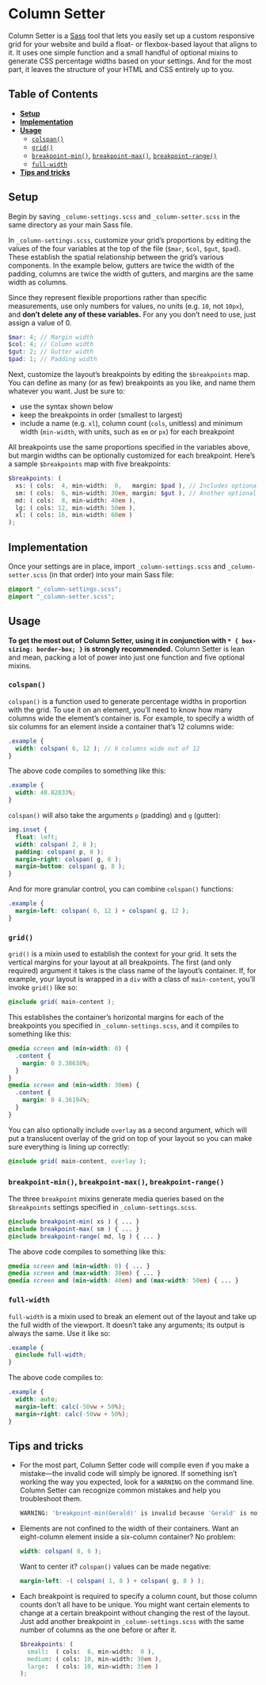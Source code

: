 # Column Setter

Column Setter is a [Sass](https://github.com/sass/sass) tool that lets you easily set up a custom responsive grid for your website and build a float- or flexbox-based layout that aligns to it. It uses one simple function and a small handful of optional mixins to generate CSS percentage widths based on your settings. And for the most part, it leaves the structure of your HTML and CSS entirely up to you.

## Table of Contents

* **[Setup](#setup)**
* **[Implementation](#implementation)**
* **[Usage](#usage)**
    * [`colspan()`](#colspan)
    * [`grid()`](#grid)
    * [`breakpoint-min()`](#breakpoint-min), [`breakpoint-max()`](#breakpoint-max), [`breakpoint-range()`](#breakpoint-range)
    * [`full-width`](#full-width)
* **[Tips and tricks](#tips-and-tricks)**

## Setup

Begin by saving `_column-settings.scss` and `_column-setter.scss` in the same directory as your main Sass file.

In `_column-settings.scss`, customize your grid’s proportions by editing the values of the four variables at the top of the file (`$mar`, `$col`, `$gut`, `$pad`). These establish the spatial relationship between the grid’s various components. In the example below, gutters are twice the width of the padding, columns are twice the width of gutters, and margins are the same width as columns.

Since they represent flexible proportions rather than specific measurements, use only numbers for values, no units (e.g. `10`, not `10px`), and **don’t delete any of these variables.** For any you don’t need to use, just assign a value of 0.

```scss
$mar: 4; // Margin width
$col: 4; // Column width
$gut: 2; // Gutter width
$pad: 1; // Padding width
```

Next, customize the layout’s breakpoints by editing the `$breakpoints` map. You can define as many (or as few) breakpoints as you like, and name them whatever you want. Just be sure to:

* use the syntax shown below
* keep the breakpoints in order (smallest to largest)
* include a name (e.g. `xl`), column count (`cols`, unitless) and minimum width (`min-width`, with units, such as `em` or `px`) for each breakpoint

All breakpoints use the same proportions specified in the variables above, but margin widths can be optionally customized for each breakpoint. Here’s a sample `$breakpoints` map with five breakpoints:

```scss
$breakpoints: (
  xs: ( cols:  4, min-width:  0,   margin: $pad ), // Includes optional custom margin
  sm: ( cols:  6, min-width: 30em, margin: $gut ), // Another optional custom margin
  md: ( cols:  8, min-width: 40em ),
  lg: ( cols: 12, min-width: 50em ),
  xl: ( cols: 16, min-width: 60em )
);
```

## Implementation

Once your settings are in place, import `_column-settings.scss` and `_column-setter.scss` (in that order) into your main Sass file:

```scss
@import "_column-settings.scss";
@import "_column-setter.scss";
```

## Usage

**To get the most out of Column Setter, using it in conjunction with `* { box-sizing: border-box; }` is strongly recommended.** Column Setter is lean and mean, packing a lot of power into just one function and five optional mixins.

### `colspan()`

`colspan()` is a function used to generate percentage widths in proportion with the grid. To use it on an element, you’ll need to know how many columns wide the element’s container is. For example, to specify a width of six columns for an element inside a container that’s 12 columns wide:

```scss
.example {
  width: colspan( 6, 12 ); // 6 columns wide out of 12
}
```

The above code compiles to something like this:

```css
.example {
  width: 48.82033%;
}
```

`colspan()` will also take the arguments `p` (padding) and `g` (gutter):

```scss
img.inset {
  float: left;
  width: colspan( 2, 8 );
  padding: colspan( p, 8 );
  margin-right: colspan( g, 8 );
  margin-bottom: colspan( g, 8 );
}
```

And for more granular control, you can combine `colspan()` functions:

```scss
.example {
  margin-left: colspan( 6, 12 ) + colspan( g, 12 );
}
```

### `grid()`

`grid()` is a mixin used to establish the context for your grid. It sets the vertical margins for your layout at all breakpoints. The first (and only required) argument it takes is the class name of the layout’s container. If, for example, your layout is wrapped in a `div` with a class of `main-content`, you’ll invoke `grid()` like so:

```scss
@include grid( main-content );
```

This establishes the container’s horizontal margins for each of the breakpoints you specified in `_column-settings.scss`, and it compiles to something like this:

```css
@media screen and (min-width: 0) {
  .content {
    margin: 0 3.38638%;
  }
}
@media screen and (min-width: 30em) {
  .content {
    margin: 0 4.36194%;
  }
}
```

You can also optionally include `overlay` as a second argument, which will put a translucent overlay of the grid on top of your layout so you can make sure everything is lining up correctly:

```scss
@include grid( main-content, overlay );
```

### `breakpoint-min()`, `breakpoint-max()`, `breakpoint-range()`

The three `breakpoint` mixins generate media queries based on the `$breakpoints` settings specified in `_column-settings.scss`.

```scss
@include breakpoint-min( xs ) { ... }
@include breakpoint-max( sm ) { ... }
@include breakpoint-range( md, lg ) { ... }
```

The above code compiles to something like this:

```css
@media screen and (min-width: 0) { ... }
@media screen and (max-width: 30em) { ... }
@media screen and (min-width: 40em) and (max-width: 50em) { ... }
```

### `full-width`

`full-width` is a mixin used to break an element out of the layout and take up the full width of the viewport. It doesn’t take any arguments; its output is always the same. Use it like so:

```scss
.example {
  @include full-width;
}
```

The above code compiles to:

```css
.example {
  width: auto;
  margin-left: calc(-50vw + 50%);
  margin-right: calc(-50vw + 50%);
}
```

## Tips and tricks

* For the most part, Column Setter code will compile even if you make a mistake—the invalid code will simply be ignored. If something isn’t working the way you expected, look for a `WARNING` on the command line. Column Setter can recognize common mistakes and help you troubleshoot them.

    ```sh
    WARNING: 'breakpoint-min(Gerald)' is invalid because 'Gerald' is not a valid breakpoint name. A 'breakpoint-min' mixin call must contain a valid breakpoint name, e.g. 'breakpoint-min(small)'. Current valid breakpoint names: xs, sm, md, lg, xl.
    ```

* Elements are not confined to the width of their containers. Want an eight-column element inside a six-column container? No problem:

    ```scss
    width: colspan( 8, 6 );
    ```

   Want to center it? `colspan()` values can be made negative:

    ```scss
    margin-left: -( colspan( 1, 8 ) + colspan( g, 8 ) );
    ```

* Each breakpoint is required to specify a column count, but those column counts don’t all have to be unique. You might want certain elements to change at a certain breakpoint without changing the rest of the layout. Just add another breakpoint in `_column-settings.scss` with the same number of columns as the one before or after it.

    ```scss
    $breakpoints: (
      small:  ( cols:  6, min-width:  0 ),
      medium: ( cols: 10, min-width: 30em ),
      large:  ( cols: 10, min-width: 35em )
    );
    ```